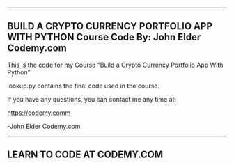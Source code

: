 --------------------------------------------------------------
BUILD A CRYPTO CURRENCY PORTFOLIO APP WITH PYTHON
Course Code
By: John Elder
Codemy.com
--------------------------------------------------------------


This is the code for my Course "Build a Crypto Currency 
Portfolio App With Python"

lookup.py contains the final code used in the course.

If you have any questions, you can contact me any time at:

https://codemy.comm

-John Elder
Codemy.com



--------------------------------------------------------------
LEARN TO CODE AT CODEMY.COM
--------------------------------------------------------------

